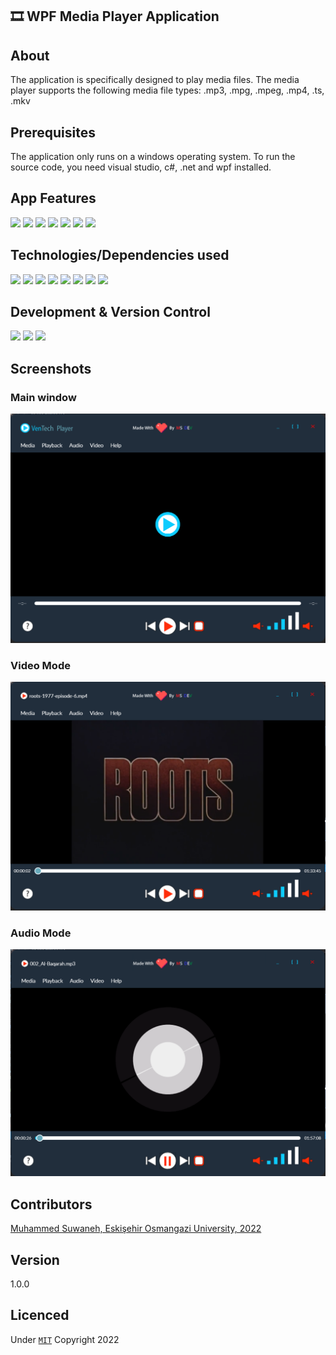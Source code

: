 ﻿## 🎞️ WPF Media Player Application

## About 

The application is specifically designed to play media files. The media player supports the following media file types: .mp3, .mpg, .mpeg, .mp4, .ts, .mkv

## Prerequisites

The application only runs on a windows operating system. To run the source code, you need visual studio, c#, .net and wpf installed.

## App Features

<div id="badges">
  <img src="https://img.shields.io/badge/-Audio Player-green" />
  <img src="https://img.shields.io/badge/-Video Player-red" />
  <img src="https://img.shields.io/badge/-Media file dialogs-blue" />
  <img src="https://img.shields.io/badge/-Playback control buttons-green" />
  <img src="https://img.shields.io/badge/-Audio controls-red" />
  <img src="https://img.shields.io/badge/-Media progress-blue" />
  <img src="https://img.shields.io/badge/-Error & Warning Dialogs-white" />
</div>

## Technologies/Dependencies used

<div id="badges">
  <img src="https://img.shields.io/badge/-C sharp-green" />
  <img src="https://img.shields.io/badge/-.Net Framework-red" />
  <img src="https://img.shields.io/badge/-WPF-blue" />
  <img src="https://img.shields.io/badge/-Xaml-green" />
  <img src="https://img.shields.io/badge/-MVVM Light-red" />
  <img src="https://img.shields.io/badge/-Xunit-blue" />
  <img src="https://img.shields.io/badge/-Autofac-white" />
  <img src="https://img.shields.io/badge/-Fody Weavers-orange" /> 
</div>


## Development & Version Control

<div id="badges">
  <img src="https://img.shields.io/badge/-Visual Studio (Development)-green" />
  <img src="https://img.shields.io/badge/-Adobe XD (Mockup Design)-red" />
  <img src="https://img.shields.io/badge/-Gitbash & Github (Version control)-blue" />
</div>

## Screenshots

### Main window 
![Screenshot](Screenshots/mainWindow.png)

### Video Mode
![Screenshot](Screenshots/videoMode.png)

### Audio Mode
![Screenshot](Screenshots/audioMode.png)


## Contributors
[Muhammed Suwaneh, Eskişehir Osmangazi University, 2022](https://github.com/Muhammedsuwaneh)

## Version 
1.0.0

## Licenced 
Under [`MIT`](LICENSE) Copyright 2022  

